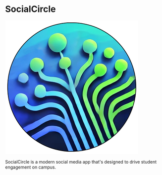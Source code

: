 # SocialCircle

![logo](logo.png)

SocialCircle is a modern social media app that's designed to drive student
engagement on campus.
